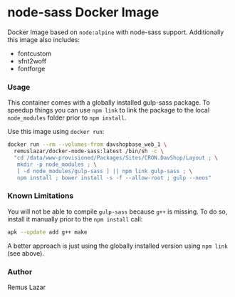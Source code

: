 node-sass Docker Image
===

Docker Image based on `node:alpine` with node-sass support. Additionally this
image also includes:

* fontcustom
* sfnt2woff
* fontforge

### Usage

This container comes with a globally installed gulp-sass package. To speedup
things you can use `npm link` to link the package to the local `node_modules`
folder prior to `npm install`.

Use this image using `docker run`:

```bash
docker run --rm --volumes-from davshopbase_web_1 \
  remuslazar/docker-node-sass:latest /bin/sh -c \
  "cd /data/www-provisioned/Packages/Sites/CRON.DavShop/Layout ; \
   mkdir -p node_modules ; \
   [ -d node_modules/gulp-sass ] || npm link gulp-sass ; \
   npm install ; bower install -s -f --allow-root ; gulp --neos"
```

### Known Limitations

You will not be able to compile `gulp-sass` because `g++` is missing. To do so,
install it manually prior to the `npm install` call:

```bash
apk --update add g++ make
```

A better approach is just using the globally installed version using `npm link`
(see above).

### Author

Remus Lazar
